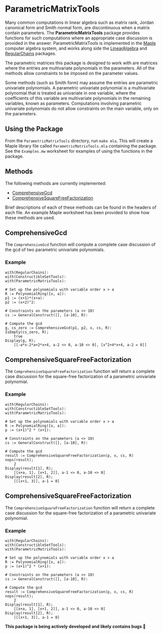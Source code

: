 # ParametricMatrixTools
Many common computations in linear algebra such as matrix rank, Jordan canonical form and Smith normal form, are discontinuous when a matrix contain parameters. The __ParametricMatrixTools__ package provides functions for such computations where an appropriate case discussion is provided in the answer. ParametricMatrixTools is implemented in the  [Maple](http://www.maplesoft.com/products/maple/) computer algebra system, and works along side the [LinearAlgebra](http://www.maplesoft.com/support/help/Maple/view.aspx?path=LinearAlgebra) and [RegularChains](http://regularchains.org/) packages.

The parametric matrices this package is designed to work with are matrices where the entries are multivariate polynomials in the parameters. All of the methods allow constraints to be imposed on the parameter values.

 Some methods (such as Smith form) may assume the entries are parametric univariate polynomials. A parametric univariate polynomial is a multivariate polynomial that is treated as univariate in one variable, where the coefficients of this variable are multivariate polynomials in the remaining variables, known as parameters. Computations involving parametric univariate polynomials do not allow constraints on the main variable, only on the parameters.

## Using the Package
From the `ParametricMatrixTools` directory, run `make mla`. This will create a Maple library file called `ParametricMatrixTools.mla` containing the package. See the `Examples.mw` worksheet for examples of using the functions in the package.

## Methods
The following methods are currently implemented:

- [ComprehensiveGcd](#comprehensivegcd)
- [ComprehensiveSquareFreeFactorization](#comprehensivesquarefreefactorization)

Brief descriptions of each of these methods can be found in the headers of each file. An example Maple worksheet has been provided to show how these methods are used.

## ComprehensiveGcd
The `ComprehensiveGcd` function will compute a complete case discussion of the gcd of two parametric univariate polynomials.

### Example
```
with(RegularChains):
with(ConstructibleSetTools):
with(ParametricMatrixTools):

# Set up the polynomials with variable order x > a
R := PolynomialRing([x, a]):
p1 := (x+1)*(x+a):
p2 := (x+2)^2:

# Constraints on the parameters (a <> 10)
cs := GeneralConstruct([], [a-10], R):

# Compute the gcd
g, cs_zero := ComprehensiveGcd(p1, p2, x, cs, R):
IsEmpty(cs_zero, R);
    true
Display(g, R);
    [[-a*x-2*a+2*x+4, a-2 <> 0, a-10 <> 0], [x^2+4*x+4, a-2 = 0]]
```

## ComprehensiveSquareFreeFactorization
The `ComprehensiveSquareFreeFactorization` function will return a complete case discussion for the square-free factorization of a parametric univariate polynomial.

### Example
```
with(RegularChains):
with(ConstructibleSetTools):
with(ParametricMatrixTools):

# Set up the polynomials with variable order x > a
R := PolynomialRing([x, a]):
p := (x+1)^2 * (x+1):

# Constraints on the parameters (a <> 10)
cs := GeneralConstruct([], [a-10], R):

# Compute the gcd
result := ComprehensiveSquareFreeFactorization(p, x, cs, R)
nops(result);
    2
Display(result[1], R);
    [[x+a, 1], [x+1, 2]], a-1 <> 0, a-10 <> 0]
Display(result[2], R);
    [[[x+1, 3]], a-1 = 0]
```

## ComprehensiveSquareFreeFactorization
The `ComprehensiveSquareFreeFactorization` function will return a complete case discussion for the square-free factorization of a parametric univariate polynomial.

### Example
```
with(RegularChains):
with(ConstructibleSetTools):
with(ParametricMatrixTools):

# Set up the polynomials with variable order x > a
R := PolynomialRing([x, a]):
p := (x+1)^2 * (x+1):

# Constraints on the parameters (a <> 10)
cs := GeneralConstruct([], [a-10], R):

# Compute the gcd
result := ComprehensiveSquareFreeFactorization(p, x, cs, R)
nops(result);
    2
Display(result[1], R);
    [[x+a, 1], [x+1, 2]], a-1 <> 0, a-10 <> 0]
Display(result[2], R);
    [[[x+1, 3]], a-1 = 0]
```


__This package is being actively developed and likely contains bugs :bug:__
